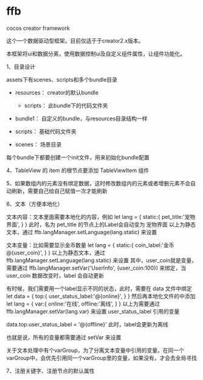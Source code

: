 # ffb
cocos creator framework

这个一个数据驱动型框架。目前仅适于于creator2.x版本。

本框架将ui和数据分离，使用数据控制ui及自定义组件属性，让组件功能化。

1、目录设计

assets下有scenes、scripts和多个bundle目录

- resources： creator的默认bundle
    - scripts： 此bundle下的代码文件夹

- bundle1： 自定义的bundle，与resources目录结构一样

- scripts： 基础代码文件夹
- scenes： 场景目录

每个bundle下都要创建一个init文件，用来初始化bundle配置


4、TableView 的 item 的根节点要添加 TableViewItem 组件

5、如果数组内的元素没有绑定数据，这时修改数组内的元素或者增删元素不会自动刷新，需要自己给自己赋值一次才能刷新

6、文本（方便本地化）

文本内容：文本里面需要本地化的内容，例如
let lang = {
    static:{
        pet_title:'宠物界面',
    }
}
此时，名为 pet_title 的节点上的Label会自动变为 宠物界面
以上为静态文本，通过 ffb.langManager.setLanguage(lang.static) 来设置

文本变量：比如需要显示金币数量
let lang = {
    static:{
        coin_label:'金币@{user_coin}',
    }
}
以上为静态文本，通过 ffb.langManager.setLanguage(lang.static) 来设置
其中，user_coin就是变量，需要通过 ffb.langManager.setVar('UserInfo', {user_coin:100}) 来绑定，当 user_coin 数据改变时，label 会自动更新

有时候，我们需要用一个label显示不同的状态，此时，需要在 data 文件中绑定
let data = {
    top:{
        user_status_label:'@{online}',
    }
}
然后再本地化文件的中添加
let lang = {
    var:{
        online:'在线',
        offline:'离线',
    }
}
以上为需要通过 ffb.langManager.setVar(lang.var) 来设置 user_status_label 引用的变量

data.top.user_status_label = '@{offline}' 此时，label会更新为离线

也就是说，所有的变量都需要通过 setVar 来设置

关于文本处理中有个varGroup，为了分离文本变量中引用的变量。在同一个varGroup中，会优先引用同一个varGroup里的变量，如果没有，才会去全局寻找

7、注册关键字、注册节点的默认属性

